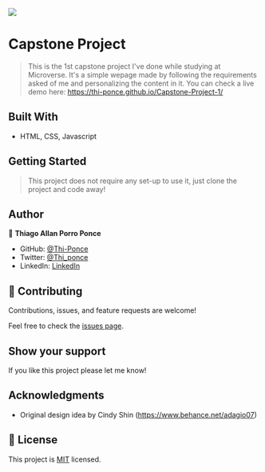 ![](https://img.shields.io/badge/Microverse-blueviolet)

# Capstone Project

> This is the 1st capstone project I've done while studying at Microverse. It's a simple wepage made by following the requirements asked of me and personalizing the content in it. You can check a live demo here: https://thi-ponce.github.io/Capstone-Project-1/


## Built With

- HTML, CSS, Javascript

## Getting Started

> This project does not require any set-up to use it, just clone the project and code away!

## Author

👤 **Thiago Allan Porro Ponce**

- GitHub: [@Thi-Ponce](https://github.com/Thi-Ponce)
- Twitter: [@Thi_ponce](https://twitter.com/Thi_ponce)
- LinkedIn: [LinkedIn](https://linkedin.com/in/thiago-ponce)


## 🤝 Contributing

Contributions, issues, and feature requests are welcome!

Feel free to check the [issues page](../../issues/).

## Show your support

If you like this project please let me know!

## Acknowledgments

- Original design idea by Cindy Shin (https://www.behance.net/adagio07)

## 📝 License

This project is [MIT](./MIT.md) licensed.
